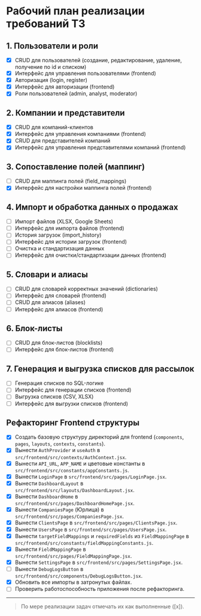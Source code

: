# Рабочий план реализации требований ТЗ

## 1. Пользователи и роли
- [x] CRUD для пользователей (создание, редактирование, удаление, получение по id и списком)
- [x] Интерфейс для управления пользователями (frontend)
- [x] Авторизация (login, register)
- [x] Интерфейс для авторизации (frontend)
- [x] Роли пользователей (admin, analyst, moderator)

## 2. Компании и представители
- [x] CRUD для компаний-клиентов
- [x] Интерфейс для управления компаниями (frontend)
- [x] CRUD для представителей компаний
- [x] Интерфейс для управления представителями компаний (frontend)

## 3. Сопоставление полей (маппинг)
- [ ] CRUD для маппинга полей (field_mappings)
- [x] Интерфейс для настройки маппинга полей (frontend)

## 4. Импорт и обработка данных о продажах
- [ ] Импорт файлов (XLSX, Google Sheets)
- [ ] Интерфейс для импорта файлов (frontend)
- [ ] История загрузок (import_history)
- [ ] Интерфейс для истории загрузок (frontend)
- [ ] Очистка и стандартизация данных
- [ ] Интерфейс для очистки/стандартизации данных (frontend)

## 5. Словари и алиасы
- [ ] CRUD для словарей корректных значений (dictionaries)
- [ ] Интерфейс для словарей (frontend)
- [ ] CRUD для алиасов (aliases)
- [ ] Интерфейс для алиасов (frontend)

## 6. Блок-листы
- [ ] CRUD для блок-листов (blocklists)
- [ ] Интерфейс для блок-листов (frontend)

## 7. Генерация и выгрузка списков для рассылок
- [ ] Генерация списков по SQL-логике
- [ ] Интерфейс для генерации списков (frontend)
- [ ] Выгрузка списков (CSV, XLSX)
- [ ] Интерфейс для выгрузки списков (frontend)

## Рефакторинг Frontend структуры

- [x] Создать базовую структуру директорий для frontend (`components`, `pages`, `layouts`, `contexts`, `constants`).
- [x] Вынести `AuthProvider` и `useAuth` в `src/frontend/src/contexts/AuthContext.jsx`.
- [x] Вынести `API_URL`, `APP_NAME` и цветовые константы в `src/frontend/src/constants/appConstants.js`.
- [x] Вынести `LoginPage` в `src/frontend/src/pages/LoginPage.jsx`.
- [x] Вынести `DashboardLayout` в `src/frontend/src/layouts/DashboardLayout.jsx`.
- [x] Вынести `DashboardHome` в `src/frontend/src/pages/DashboardHomePage.jsx`.
- [x] Вынести `CompaniesPage` (Юрлица) в `src/frontend/src/pages/CompaniesPage.jsx`.
- [x] Вынести `ClientsPage` в `src/frontend/src/pages/ClientsPage.jsx`.
- [x] Вынести `UsersPage` в `src/frontend/src/pages/UsersPage.jsx`.
- [x] Вынести `targetFieldMappings` и `requiredFields` из `FieldMappingPage` в `src/frontend/src/constants/fieldMappingConstants.js`.
- [x] Вынести `FieldMappingPage` в `src/frontend/src/pages/FieldMappingPage.jsx`.
- [x] Вынести `SettingsPage` в `src/frontend/src/pages/SettingsPage.jsx`.
- [ ] Вынести `DebugLogsButton` в `src/frontend/src/components/DebugLogsButton.jsx`.
- [x] Обновить все импорты в затронутых файлах.
- [ ] Проверить работоспособность приложения после рефакторинга.

---

> По мере реализации задач отмечать их как выполненные ([x]). 